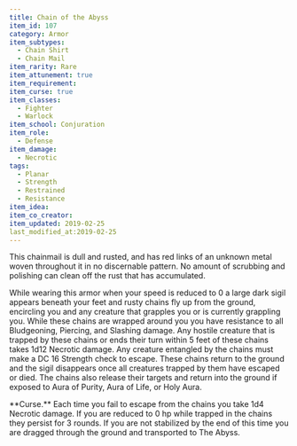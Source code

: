```yaml
---
title: Chain of the Abyss
item_id: 107
category: Armor
item_subtypes:
  - Chain Shirt
  - Chain Mail
item_rarity: Rare
item_attunement: true
item_requirement:
item_curse: true
item_classes:
  - Fighter
  - Warlock
item_school: Conjuration
item_role:
  - Defense
item_damage:
  - Necrotic
tags:
  - Planar
  - Strength
  - Restrained
  - Resistance
item_idea:
item_co_creator:
item_updated: 2019-02-25
last_modified_at:2019-02-25
---
```


This chainmail is dull and rusted, and has red links of an unknown metal woven throughout it in no discernable pattern. No amount of scrubbing and polishing can clean off the rust that has accumulated.

While wearing this armor when your speed is reduced to 0 a large dark sigil appears beneath your feet and rusty chains fly up from the ground, encircling you and any creature that grapples you or is currently grappling you. While these chains are wrapped around you you have resistance to all Bludgeoning, Piercing, and Slashing damage. Any hostile creature that is trapped by these chains or ends their turn within 5 feet of these chains takes 1d12 Necrotic damage.
Any creature entangled by the chains must make a DC 16 Strength check to escape. These chains return to the ground and the sigil disappears once all creatures trapped by them have escaped or died. The chains also release their targets and return into the ground if exposed to <magic-spell>Aura of Purity</magic-spell>, <magic-spell>Aura of Life</magic-spell>, or <magic-spell>Holy Aura</magic-spell>.

<section id="curse">
**Curse.** Each time you fail to escape from the chains you take 1d4 Necrotic damage. If you are reduced to 0 hp while trapped in the chains they persist for 3 rounds. If you are not stabilized by the end of this time you are dragged through the ground and transported to The Abyss.
</section>
